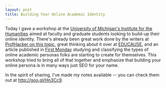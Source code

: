 ```yaml
---
layout: post
title: Building Your Online Academic Identity
---
```

Today I gave a workshop at the [University of Michigan's Institute for the Humanities](http://www.lsa.umich.edu/humanities/) aimed at faculty and graduate students looking to build-up their online identity. There's already been great work done by the writers at [ProfHacker on this topic](http://chronicle.com/blogs/profhacker/creating-and-maintaining-a-professional-presence-online-a-roundup-and-reflection/43030), great thinking about it over at [EDUCAUSE](http://www.educause.edu/ero/article/intentional-web-presence-10-seo-strategies-every-academic-needs-know), and an article published in [First Monday](http://firstmonday.org/ojs/index.php/fm/article/view/3969/3292) studying and classifying the types of online academic personas folks are starting to create for themselves. This workshop tried to bring all of that together and emphasize that building your online persona is in many ways just SEO for your name. 

In the spirit of sharing, I've made my notes available -- you can check them out at <http://goo.gl/Hn3Cc9>.
